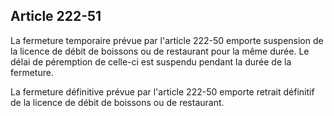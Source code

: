 Article 222-51
----
La fermeture temporaire prévue par l'article 222-50 emporte suspension de la
licence de débit de boissons ou de restaurant pour la même durée. Le délai de
péremption de celle-ci est suspendu pendant la durée de la fermeture.

La fermeture définitive prévue par l'article 222-50 emporte retrait définitif de
la licence de débit de boissons ou de restaurant.
